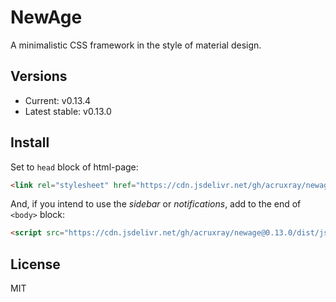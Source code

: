 # NewAge

A minimalistic CSS framework in the style of material design.

## Versions

* Current: v0.13.4
* Latest stable: v0.13.0

## Install

Set to `head` block of html-page:

```html
<link rel="stylesheet" href="https://cdn.jsdelivr.net/gh/acruxray/newage@0.13.0/dist/css/newage.min.css">
```
And, if you intend to use the *sidebar* or *notifications*, add to the end of `<body>` block:

```html
<script src="https://cdn.jsdelivr.net/gh/acruxray/newage@0.13.0/dist/js/newage.min.js"></script>
```

## License

MIT
